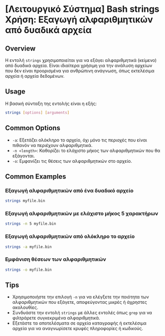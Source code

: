 # [Λειτουργικό Σύστημα] Bash strings Χρήση: Εξαγωγή αλφαριθμητικών από δυαδικά αρχεία

## Overview
Η εντολή `strings` χρησιμοποιείται για να εξάγει αλφαριθμητικά (κείμενο) από δυαδικά αρχεία. Είναι ιδιαίτερα χρήσιμη για την ανάλυση αρχείων που δεν είναι προορισμένα για ανθρώπινη ανάγνωση, όπως εκτελέσιμα αρχεία ή αρχεία δεδομένων.

## Usage
Η βασική σύνταξη της εντολής είναι η εξής:

```bash
strings [options] [arguments]
```

## Common Options
- `-a`: Εξετάζει ολόκληρο το αρχείο, όχι μόνο τις περιοχές που είναι πιθανόν να περιέχουν αλφαριθμητικά.
- `-n <length>`: Καθορίζει το ελάχιστο μήκος των αλφαριθμητικών που θα εξάγονται.
- `-o`: Εμφανίζει τις θέσεις των αλφαριθμητικών στο αρχείο.

## Common Examples
### Εξαγωγή αλφαριθμητικών από ένα δυαδικό αρχείο
```bash
strings myfile.bin
```

### Εξαγωγή αλφαριθμητικών με ελάχιστο μήκος 5 χαρακτήρων
```bash
strings -n 5 myfile.bin
```

### Εξαγωγή αλφαριθμητικών από ολόκληρο το αρχείο
```bash
strings -a myfile.bin
```

### Εμφάνιση θέσεων των αλφαριθμητικών
```bash
strings -o myfile.bin
```

## Tips
- Χρησιμοποιήστε την επιλογή `-n` για να ελέγξετε την ποιότητα των αλφαριθμητικών που εξάγετε, αποφεύγοντας μικρές ή άχρηστες ακολουθίες.
- Συνδυάστε την εντολή `strings` με άλλες εντολές όπως `grep` για να φιλτράρετε συγκεκριμένα αλφαριθμητικά.
- Εξετάστε τα αποτελέσματα σε αρχεία καταγραφής ή εκτελέσιμα αρχεία για να αναγνωρίσετε κρυφές πληροφορίες ή κωδικούς.